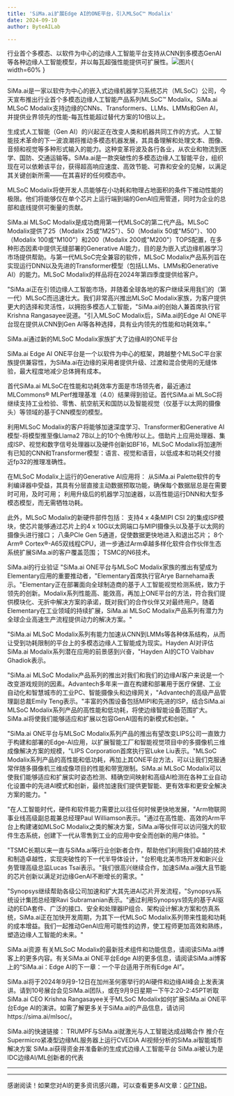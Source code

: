 ```yaml
---
title: 'SiMa.ai扩展Edge AI的ONE平台，引入MLSoC™ Modalix'
date: 2024-09-10
author: ByteAILab

---
```


行业首个多模态、以软件为中心的边缘人工智能平台支持从CNN到多模态GenAI等各种边缘人工智能模型，并以每瓦超强性能提供可扩展性。![图片](https://ai-techpark.com/wp-content/uploads/2024/09/SiMa-960x540.jpg){ width=60% }

---


SiMa.ai是一家以软件为中心的嵌入式边缘机器学习系统芯片（MLSoC）公司，今天宣布推出行业首个多模态边缘人工智能产品系列MLSoC™ Modalix。SiMa.ai MLSoC Modalix支持边缘的CNNs、Transformers、LLMs、LMMs和Gen AI，并提供业界领先的性能-每瓦性能超过替代方案的10倍以上。

生成式人工智能（Gen AI）的兴起正在改变人类和机器共同工作的方式。人工智能技术革命的下一波浪潮将推动多模态机器发展，其具备理解和处理文本、图像、音频和视觉等多种形式输入的能力。这种变革将波及各行各业，从农业和物流到医学、国防、交通运输等。SiMa.ai是一款突破性的多模态边缘人工智能平台，组织现在可以依赖该平台，获得超高响应速度、高效节能、可靠和安全的见解，以满足其关键创新所需——在其喜好的任何模态中。

MLSoC Modalix将使开发人员能够在小功耗和物理占地面积的条件下推动性能的极限。他们将能够仅在单个芯片上运行端到端的GenAI应用管道，同时为企业的总部和底线提供可衡量的贡献。

SiMa.ai MLSoC Modalix是成功商用第一代MLSoC的第二代产品。MLSoC Modalix提供了25（Modalix 25或"M25"）、50（Modalix 50或"M50"）、100（Modalix 100或"M100"）和200（Modalix 200或"M200"）TOPS配置，在多种形态因素中提供无缝部署的Generative AI能力，目的是为嵌入式边缘机器学习市场提供帮助。与第一代MLSoC完全兼容的软件，MLSoC Modalix产品系列旨在实现运行DNN以及先进的Transformer模型（包括LLMs、LMMs和Generative AI）的能力。MLSoC Modalix的样品将在2024年第四季度提供给客户。

"SiMa.ai正在引领边缘人工智能市场，并随着全球各地的客户继续采用我们的（第一代）MLSoC而迅速壮大。我们非常高兴推出MLSoC Modalix家族，为客户提供更大的选择和灵活性，以拥抱多模态人工智能，"SiMa.ai的创始人兼首席执行官Krishna Rangasayee说道。"引入MLSoC Modalix后，SiMa.ai的Edge AI ONE平台现在提供从CNN到Gen AI等各种选择，具有业内领先的性能和功耗效率。”

SiMa.ai通过新的MLSoC Modalix家族扩大了边缘AI的ONE平台

SiMa.ai Edge AI ONE平台是一个以软件为中心的框架，跨越整个MLSoC平台家族提供兼容性，为SiMa.ai在边缘的采用者提供升级、过渡和混合使用的无缝体验，最大程度地减少总体拥有成本。

首代SiMa.ai MLSoC在性能和功耗效率方面是市场领先者，最近通过MLCommons® MLPerf推理基准（4.0）结果得到验证。首代SiMa.ai MLSoC将继续支持工业检验、零售、航空航天和国防以及智能视觉（仅基于以太网的摄像头）等领域的基于CNN模型的模型。

利用MLSoC Modalix的客户将能够加速深度学习、Transformer和Generative AI模型-将模型推至像Llama2 7B以上的10个令牌/秒以上。借助片上应用处理器、集成ISP、视觉和数字信号处理器以及硬件创新如BF16，MLSoC Modalix将加速所有已知的CNN和Transformer模型：语言、视觉和语音，以低成本和功耗交付接近fp32的推理准确性。

在MLSoC Modalix上运行的Generative AI应用将：
从SiMa.ai Palette软件的专利编译器中受益，其具有分层直接主动数据预取功能，确保每个数据层总是在需要时可用，及时可用；
利用升级后的机器学习加速器，以高性能运行DNN和大型多模态模型，而无需牺牲功耗。

此外，MLSoC Modalix的新硬件部件包括：
支持4 x 4条MIPI CSI 2的集成ISP模块，使芯片能够通过芯片上的4 x 10G以太网端口与MIPI摄像头以及基于以太网的摄像头进行接口；
八条PCIe Gen 5通道，促使数据更快地进入和退出芯片；
8个Arm® Cortex®-A65双线程CPU，进一步通过Arm卓越多样化软件合作伙伴生态系统扩展SiMa.ai的客户覆盖范围；
TSMC的N6技术。

SiMa.ai的行业验证
"SiMa.ai ONE平台与MLSoC Modalix家族的推出有望成为Elementary应用的重要推动者，"Elementary首席执行官Arye Barnehama表示。"Elementary正在部署面向全球制造商的基于人工智能视觉检测系统，致力于领先的创新。Modalix系列性能高、能效高，再加上ONE平台的方法，符合我们提供模块化、无折中解决方案的承诺，既对我们的合作伙伴又对最终用户。随着Elementary在工业领域的持续扩展，SiMa.ai MLSoC Modalix产品系列有潜力为全球企业高速生产流程提供动力的解决方案。"

"SiMa.ai MLSoC Modalix系列有能力加速从CNN到LMMs等各种体系结构，从而让受到功耗限制的平台上的多模态边缘人工智能成为现实。Hayden AI对评估SiMa.ai Modalix系列潜在应用的前景感到兴奋，"Hayden AI的CTO Vaibhav Ghadiok表示。

"SiMa.ai MLSoC Modalix产品系列的推出对我们和我们的边缘AI客户来说是一个改变游戏规则的因素。Advantech多年来一直在构建和部署用于医疗保健、工业自动化和智慧城市的工业PC、智能摄像头和边缘网关，"Advantech的高级产品管理副总裁Emily Teng表示。"丰富的外围设备包括MIPI和先进的ISP，结合SiMa.ai MLSoC Modalix系列产品的高性能和低功耗，将使边缘智能设备范围扩大。SiMa.ai将使我们能够适应和扩展以包容GenAI固有的新模式和创新。"

"SiMa.ai ONE平台与MLSoC Modalix系列产品的推出有望改变LIPS公司一直致力于构建和部署的Edge-AI应用，以扩展智能工厂和智能视觉项目中的多摄像机三维成像解决方案的规模，"LIPS Corporation首席执行官Luke Liu表示。"MLSoC Modalix系列产品的高性能和低功耗，再加上其ONE平台方法，可以让我们克服通常伴随多摄像机三维成像项目的性能和带宽限制。SiMa.ai MLSoC Modalix可以使我们能够适应和扩展实时姿态检测、精确空间映射和高级AI检测在各种工业自动化设置中的先进AI模式和创新，最终加速我们提供更智能、更有效率和更安全解决方案的能力。"

"在人工智能时代，硬件和软件能力需要比以往任何时候更快地发展，"Arm物联网事业线高级副总裁兼总经理Paul Williamson表示。"通过在高性能、高效的Arm平台上构建诸如MLSoC Modalix之类的解决方案，SiMa.ai等伙伴可以访问强大的软件生态系统，创建下一代从零售到工业的应用中安全而创新的用户体验。"

"TSMC长期以来一直与SiMa.ai等行业创新者合作，帮助他们利用我们卓越的技术和制造卓越性，实现突破性的下一代半导体设计，"台积电北美市场开发和新兴业务管理高级总监Lucas Tsai表示。"我们很高兴继续合作，加速SiMa.ai强大且节能的芯片创新以满足对边缘GenAI不断增长的需求。"

"Synopsys继续帮助各级公司加速和扩大其先进AI芯片开发流程，"Synopsys系统设计集团总经理Ravi Subramanian表示。"通过利用Synopsys领先的基于AI驱动的EDA套件、广泛的接口、安全和处理器IP组合、架构设计解决方案和仿真系统，SiMa.ai正在加快开发周期，为其下一代MLSoC Modalix系列带来性能和功耗的成本增益。我们一起推动GenAI应用可能性的边界，使工程师更加高效和熟练，塑造边缘人工智能的未来。"

SiMa.ai资源
有关MLSoC Modalix的最新技术组件和功能信息，请阅读SiMa.ai博客上的更多内容。有关SiMa.ai ONE平台Edge AI的更多信息，请阅读SiMa.ai博客上的“SiMa.ai：Edge AI的下一章：一个平台适用于所有Edge AI”。

SiMa.ai将于2024年9月9-12日在加州圣何塞举行的AI硬件和边缘AI峰会上发表演讲。请到10号展台会见SiMa.ai团队，或在9月9日星期一下午2:20-2:45PT听取SiMa.ai CEO Krishna Rangasayee关于MLSoC Modalix如何扩展SiMa.ai ONE平台Edge AI的演讲。如需了解更多关于SiMa.ai的产品信息，请访问https://sima.ai/mlsoc/。

SiMa.ai的快速链接：
TRUMPF与SiMa.ai就激光与人工智能达成战略合作
推介在Supermicro紧凑型边缘ML服务器上运行CVEDIA AI视频分析的SiMa.ai智能城市解决方案
SiMa.ai获得资金并准备新的生成式边缘人工智能平台
SiMa.ai被认为是IDC边缘AI/ML创新者的代表

---
---
感谢阅读！如果您对AI的更多资讯感兴趣，可以查看更多AI文章：[GPTNB](https://gptnb.com)。